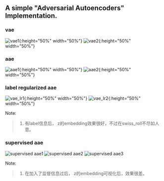 ## A simple **"Adversarial Autoencoders"**  Implementation.

### vae
![vae1](https://github.com/yxue3357/MyResearchCodes/raw/master/VAEs/AAE/results/vae_z16_train8000.png){:height="50%" width="50%"}
![vae2](https://github.com/yxue3357/MyResearchCodes/raw/master/VAEs/AAE/results/vae_z16_tsne_8000.png){:height="50%" width="50%"}

### aae
![aae1](https://github.com/yxue3357/MyResearchCodes/raw/master/VAEs/AAE/results/aae_train_6600.png){:height="50%" width="50%"}
![aae2](https://github.com/yxue3357/MyResearchCodes/raw/master/VAEs/AAE/results/aae_z_6000.png){:height="50%" width="50%"}

### label regularized aae
![vae_lr1](https://github.com/yxue3357/MyResearchCodes/raw/master/VAEs/AAE/results/aae_lr_train13500.png){:height="50%" width="50%"}
![vae_lr2](https://github.com/yxue3357/MyResearchCodes/raw/master/VAEs/AAE/results/aae_lr_z_13500.png){:height="50%" width="50%"}

Note:
> 1. 有label信息后， z的embedding效果很好，不过在swiss_roll不尽如人意。

### supervised aae
![supervised aae1](https://github.com/yxue3357/MyResearchCodes/raw/master/VAEs/AAE/results/supervised_aae_train_16900.png)
![supervised aae2](https://github.com/yxue3357/MyResearchCodes/raw/master/VAEs/AAE/results/supervised_aae_train_13700.png)
![supervised aae3](https://github.com/yxue3357/MyResearchCodes/raw/master/VAEs/AAE/results/supervised_aae_train_26100.png)

Note: 
> 1. 在加入了监督信息过后， z的embedding可视化后，效果很差。
